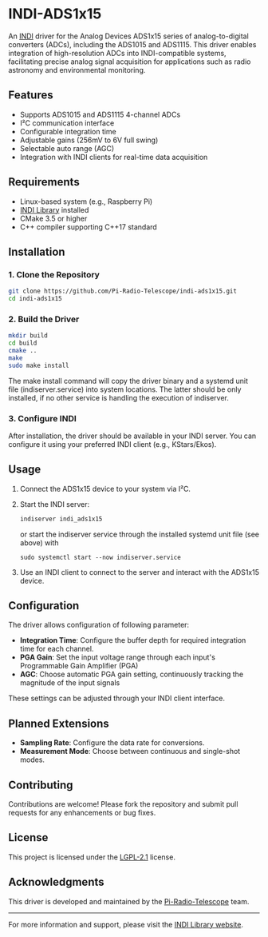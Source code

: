 # INDI-ADS1x15

An [INDI](https://indilib.org/) driver for the Analog Devices ADS1x15 series of analog-to-digital converters (ADCs), including the ADS1015 and ADS1115. This driver enables integration of high-resolution ADCs into INDI-compatible systems, facilitating precise analog signal acquisition for applications such as radio astronomy and environmental monitoring.

## Features

- Supports ADS1015 and ADS1115 4-channel ADCs
- I²C communication interface
- Configurable integration time
- Adjustable gains (256mV to 6V full swing)
- Selectable auto range (AGC)
- Integration with INDI clients for real-time data acquisition

## Requirements

- Linux-based system (e.g., Raspberry Pi)
- [INDI Library](https://indilib.org/) installed
- CMake 3.5 or higher
- C++ compiler supporting C++17 standard

## Installation

### 1. Clone the Repository

```bash
git clone https://github.com/Pi-Radio-Telescope/indi-ads1x15.git
cd indi-ads1x15
```

### 2. Build the Driver

```bash
mkdir build
cd build
cmake ..
make
sudo make install
```
The make install command will copy the driver binary and a systemd unit file (indiserver.service) into system locations. The latter should be only installed, if no other service is handling the execution of indiserver.

### 3. Configure INDI

After installation, the driver should be available in your INDI server. You can configure it using your preferred INDI client (e.g., KStars/Ekos).

## Usage

1. Connect the ADS1x15 device to your system via I²C.
2. Start the INDI server:
   ```bash
   indiserver indi_ads1x15
   ```
   or start the indiserver service through the installed systemd unit file (see above) with
   ```
   sudo systemctl start --now indiserver.service
   ```
   
4. Use an INDI client to connect to the server and interact with the ADS1x15 device.

## Configuration

The driver allows configuration of following parameter:

- **Integration Time**: Configure the buffer depth for required integration time for each channel.
- **PGA Gain**: Set the input voltage range through each input's Programmable Gain Amplifier (PGA)
- **AGC**: Choose automatic PGA gain setting, continuously tracking the magnitude of the input signals

These settings can be adjusted through your INDI client interface.

## Planned Extensions

- **Sampling Rate**: Configure the data rate for conversions.
- **Measurement Mode**: Choose between continuous and single-shot modes.

## Contributing

Contributions are welcome! Please fork the repository and submit pull requests for any enhancements or bug fixes.

## License

This project is licensed under the [LGPL-2.1](https://www.gnu.org/licenses/old-licenses/lgpl-2.1.html) license.

## Acknowledgments

This driver is developed and maintained by the [Pi-Radio-Telescope](https://github.com/Pi-Radio-Telescope) team.

---

For more information and support, please visit the [INDI Library website](https://indilib.org/).
